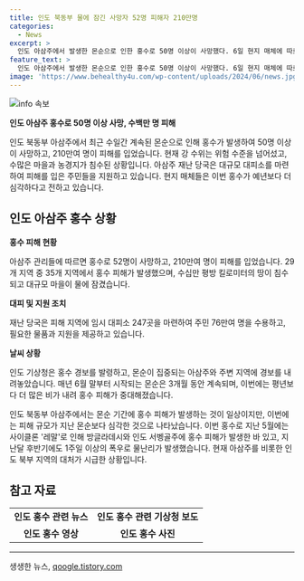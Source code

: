 ```yaml
---
title: 인도 북동부 물에 잠긴 사망자 52명 피해자 210만명
categories:
  - News
excerpt: >
  인도 아삼주에서 발생한 몬순으로 인한 홍수로 50명 이상이 사망했다. 6일 현지 매체에 따르면 35개 지역 중 29개에서 210만여명이 피해를 보고 있다고 밝혔다. 현재 여러 강의 수위가 위험 수준을 넘어서며, 재난 당국은 피해 지역에 임시 대피소를 마련하고 주민을 지원하고 있다. 이번 홍수로 물에 잠긴 마을은 3천208곳이며, 농경지 5만7천18㏊가 침수됐다고 전해졌다. (사진=)
feature_text: >
  인도 아삼주에서 발생한 몬순으로 인한 홍수로 50명 이상이 사망했다. 6일 현지 매체에 따르면 35개 지역 중 29개에서 210만여명이 피해를 보고 있다고 밝혔다. 현재 여러 강의 수위가 위험 수준을 넘어서며, 재난 당국은 피해 지역에 임시 대피소를 마련하고 주민을 지원하고 있다. 이번 홍수로 물에 잠긴 마을은 3천208곳이며, 농경지 5만7천18㏊가 침수됐다고 전해졌다. (사진=)
image: 'https://www.behealthy4u.com/wp-content/uploads/2024/06/news.jpg'
---
```


<p><img src="https://www.behealthy4u.com/wp-content/uploads/2024/06/news.jpg" alt="info 속보" /></p>

<p><b>인도 아삼주 홍수로 50명 이상 사망, 수백만 명 피해</b></p>

<p data-ke-size="size16">인도 북동부 아삼주에서 최근 수일간 계속된 몬순으로 인해 홍수가 발생하여 50명 이상이 사망하고, 210만여 명이 피해를 입었습니다. 현재 강 수위는 위험 수준을 넘어섰고, 수많은 마을과 농경지가 침수된 상황입니다. 아삼주 재난 당국은 대규모 대피소를 마련하여 피해를 입은 주민들을 지원하고 있습니다. 현지 매체들은 이번 홍수가 예년보다 더 심각하다고 전하고 있습니다.</p>

<h2 data-ke-size="size26">인도 아삼주 홍수 상황</h2>

<p><b>홍수 피해 현황</b></p>

<p data-ke-size="size16">아삼주 관리들에 따르면 홍수로 52명이 사망하고, 210만여 명이 피해를 입었습니다. 29개 지역 중 35개 지역에서 홍수 피해가 발생했으며, 수십만 평방 킬로미터의 땅이 침수되고 대규모 마을이 물에 잠겼습니다.</p>

<p><b>대피 및 지원 조치</b></p>

<p data-ke-size="size16">재난 당국은 피해 지역에 임시 대피소 247곳을 마련하여 주민 76만여 명을 수용하고, 필요한 물품과 지원을 제공하고 있습니다.</p>

<p><b>날씨 상황</b></p>

<p data-ke-size="size16">인도 기상청은 홍수 경보를 발령하고, 몬순이 집중되는 아삼주와 주변 지역에 경보를 내려놓았습니다. 매년 6월 말부터 시작되는 몬순은 3개월 동안 계속되며, 이번에는 평년보다 더 많은 비가 내려 홍수 피해가 중대해졌습니다.</p>

<p>인도 북동부 아삼주에서는 몬순 기간에 홍수 피해가 발생하는 것이 일상이지만, 이번에는 피해 규모가 지난 몬순보다 심각한 것으로 나타났습니다. 이번 홍수로 지난 5월에는 사이클론 '레말'로 인해 방글라데시와 인도 서벵골주에 홍수 피해가 발생한 바 있고, 지난달 후반기에도 1주일 이상의 폭우로 물난리가 발생했습니다. 현재 아삼주를 비롯한 인도 북부 지역의 대처가 시급한 상황입니다.</p></p>

<h2 data-ke-size="size26">참고 자료</h2>

<table>
<tbody>
<tr>
<td style="text-align: center; height: 17px;"><b>인도 홍수 관련 뉴스</b></td>
<td style="text-align: center; height: 17px;"><b>인도 홍수 관련 기상청 보도</b></td>
</tr>
<tr>
<td style="text-align: center; height: 17px;"><b>인도 홍수 영상</b></td>
<td style="text-align: center; height: 17px;"><b>인도 홍수 사진</b></td>
</tr>
</tbody>
</table>

<hr>
생생한 뉴스, <a href="https://qoogle.tistory.com" rel="dofollow">qoogle.tistory.com</a>


